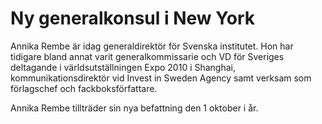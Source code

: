 # Ny generalkonsul i New York

Annika Rembe är idag generaldirektör för Svenska institutet. Hon har tidigare bland annat varit generalkommissarie och VD för Sveriges deltagande i världsutställningen Expo 2010 i Shanghai, kommunikationsdirektör vid Invest in Sweden Agency samt verksam som förlagschef och fackboksförfattare.

Annika Rembe tillträder sin nya befattning den 1 oktober i år.
